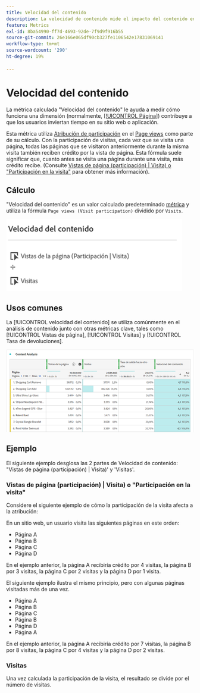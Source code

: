 ```yaml
---
title: Velocidad del contenido
description: La velocidad de contenido mide el impacto del contenido en el contenido descendente.
feature: Metrics
exl-id: 8ba54990-ff7d-4693-92de-7f9d9f916b55
source-git-commit: 26e166e065df90cb327fe1106542e17831069141
workflow-type: tm+mt
source-wordcount: '290'
ht-degree: 19%

---
```


# Velocidad del contenido

La métrica calculada &quot;Velocidad del contenido&quot; le ayuda a medir cómo funciona una dimensión (normalmente, [[!UICONTROL Página]](/help/components/dimensions/page.md)) contribuye a que los usuarios inviertan tiempo en su sitio web o aplicación.

Esta métrica utiliza [Atribución de participación](/help/analyze/analysis-workspace/attribution/models.md) en el [Page views](page-views.md) como parte de su cálculo. Con la participación de visitas, cada vez que se visita una página, todas las páginas que se visitaron anteriormente durante la misma visita también reciben crédito por la vista de página. Esta fórmula suele significar que, cuanto antes se visita una página durante una visita, más crédito recibe. (Consulte [Vistas de página (participación) | Visita) o &quot;Participación en la visita&quot;](#page-views-participation--visit-or-visit-participation) para obtener más información).

## Cálculo

&quot;Velocidad del contenido&quot; es un valor calculado predeterminado [métrica](overview.md) y utiliza la fórmula `Page views (Visit participation)` dividido por `Visits`.

![](assets/cont-velo-1.png)

## Usos comunes

La [!UICONTROL velocidad del contenido] se utiliza comúnmente en el análisis de contenido junto con otras métricas clave, tales como [!UICONTROL Vistas de página], [!UICONTROL Visitas] y [!UICONTROL Tasa de devoluciones].

![](assets/cont-velo-3.png)

## Ejemplo

El siguiente ejemplo desglosa las 2 partes de Velocidad de contenido: &quot;Vistas de página (participación) | Visita)&#39; y &#39;Visitas&#39;.

### Vistas de página (participación) | Visita) o &quot;Participación en la visita&quot;

Considere el siguiente ejemplo de cómo la participación de la visita afecta a la atribución:

En un sitio web, un usuario visita las siguientes páginas en este orden:

* Página A
* Página B
* Página C
* Página D

En el ejemplo anterior, la página A recibiría crédito por 4 visitas, la página B por 3 visitas, la página C por 2 visitas y la página D por 1 visita.

El siguiente ejemplo ilustra el mismo principio, pero con algunas páginas visitadas más de una vez.

* Página A
* Página B
* Página C
* Página B
* Página D
* Página A

En el ejemplo anterior, la página A recibiría crédito por 7 visitas, la página B por 8 visitas, la página C por 4 visitas y la página D por 2 visitas.

### Visitas

Una vez calculada la participación de la visita, el resultado se divide por el número de visitas.
